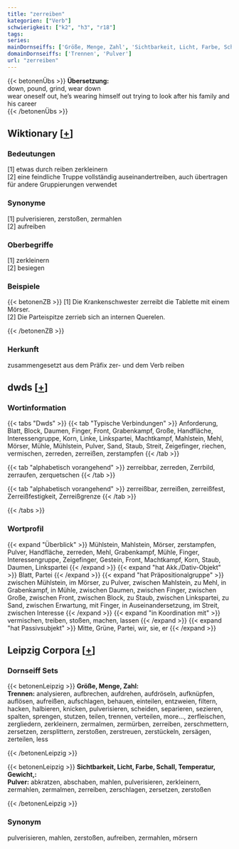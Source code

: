 ```yaml
---
title: "zerreiben"
kategorien: ["Verb"]
schwierigkeit: ["k2", "h3", "r18"]
tags:
series:
mainDornseiffs: ['Größe, Menge, Zahl', 'Sichtbarkeit, Licht, Farbe, Schall, Temperatur, Gewicht,']
domainDornseiffs: ['Trennen', 'Pulver']
url: "zerreiben"
---
```


{{< betonenÜbs >}}
**Übersetzung:**  
down, pound, grind, wear down  
wear oneself out, he’s wearing himself out trying to look after his family and his career  
{{< /betonenÜbs >}}

## Wiktionary [[+](https://de.wiktionary.org/wiki/zerreiben)]

### Bedeutungen
[1] etwas durch reiben zerkleinern  
[2] eine feindliche Truppe vollständig auseinandertreiben, auch übertragen für andere Gruppierungen verwendet  

### Synonyme
[1] pulverisieren, zerstoßen, zermahlen  
[2] aufreiben  

### Oberbegriffe
[1] zerkleinern  
[2] besiegen  

### Beispiele
{{< betonenZB >}}
[1] Die Krankenschwester zerreibt die Tablette mit einem Mörser.  
[2] Die Parteispitze zerrieb sich an internen Querelen.  

{{< /betonenZB >}}
### Herkunft
zusammengesetzt aus dem Präfix zer- und dem Verb reiben  



## dwds [[+](https://www.dwds.de/wb/zerreiben)]

### Wortinformation
{{< tabs "Dwds" >}}
{{< tab "Typische Verbindungen" >}}
Anforderung, Blatt, Block, Daumen, Finger, Front, Grabenkampf, Große, Handfläche, Interessengruppe, Korn, Linke, Linkspartei, Machtkampf, Mahlstein, Mehl, Mörser, Mühle, Mühlstein, Pulver, Sand, Staub, Streit, Zeigefinger, riechen, vermischen, zerreden, zerreißen, zerstampfen
{{< /tab >}}

{{< tab "alphabetisch vorangehend" >}}
zerreibbar, zerreden, Zerrbild, zerraufen, zerquetschen
{{< /tab >}}

{{< tab "alphabetisch vorangehend" >}}
zerreißbar, zerreißen, zerreißfest, Zerreißfestigkeit, Zerreißgrenze
{{< /tab >}}

{{< /tabs >}}

### Wortprofil
{{< expand "Überblick" >}} Mühlstein, Mahlstein, Mörser, zerstampfen, Pulver, Handfläche, zerreden, Mehl, Grabenkampf, Mühle, Finger, Interessengruppe, Zeigefinger, Gestein, Front, Machtkampf, Korn, Staub, Daumen, Linkspartei {{< /expand >}}
{{< expand "hat Akk./Dativ-Objekt" >}} Blatt, Partei {{< /expand >}}
{{< expand "hat Präpositionalgruppe" >}} zwischen Mühlstein, im Mörser, zu Pulver, zwischen Mahlstein, zu Mehl, in Grabenkampf, in Mühle, zwischen Daumen, zwischen Finger, zwischen Große, zwischen Front, zwischen Block, zu Staub, zwischen Linkspartei, zu Sand, zwischen Erwartung, mit Finger, in Auseinandersetzung, im Streit, zwischen Interesse {{< /expand >}}
{{< expand "in Koordination mit" >}} vermischen, treiben, stoßen, machen, lassen {{< /expand >}}
{{< expand "hat Passivsubjekt" >}} Mitte, Grüne, Partei, wir, sie, er {{< /expand >}}

## Leipzig Corpora [[+](https://corpora.uni-leipzig.de/en/res?word=zerreiben&corpusId=deu_newscrawl-public_2018)]

### Dornseiff Sets
{{< betonenLeipzig >}}
**Größe, Menge, Zahl:**  
**Trennen:** analysieren, aufbrechen, aufdrehen, aufdröseln, aufknüpfen, auflösen, aufreißen, aufschlagen, behauen, einteilen, entzweien, filtern, hacken, halbieren, knicken, pulverisieren, scheiden, separieren, sezieren, spalten, sprengen, stutzen, teilen, trennen, verteilen, more..., zerfleischen, zergliedern, zerkleinern, zermalmen, zermürben, zerreiben, zerschmettern, zersetzen, zersplittern, zerstoßen, zerstreuen, zerstückeln, zersägen, zerteilen, less  

{{< /betonenLeipzig >}}


{{< betonenLeipzig >}}
**Sichtbarkeit, Licht, Farbe, Schall, Temperatur, Gewicht,:**  
**Pulver:** abkratzen, abschaben, mahlen, pulverisieren, zerkleinern, zermahlen, zermalmen, zerreiben, zerschlagen, zersetzen, zerstoßen  

{{< /betonenLeipzig >}}

### Synonym
pulverisieren, mahlen, zerstoßen, aufreiben, zermahlen, mörsern


